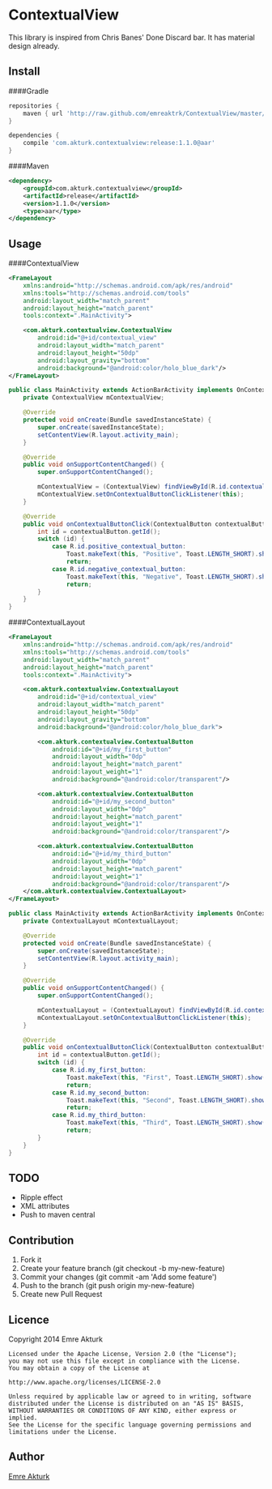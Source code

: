 ContextualView
==============
This library is inspired from Chris Banes' Done Discard bar. It has material design already.

Install
--------------

####Gradle
```groovy
repositories {
    maven { url 'http://raw.github.com/emreaktrk/ContextualView/master/repository/' }
}

dependencies {
    compile 'com.akturk.contextualview:release:1.1.0@aar'
}
```

####Maven
```xml
<dependency>
    <groupId>com.akturk.contextualview</groupId>
    <artifactId>release</artifactId>
    <version>1.1.0</version>
    <type>aar</type>
</dependency>
```

Usage
--------------

####ContextualView
```xml
<FrameLayout
    xmlns:android="http://schemas.android.com/apk/res/android"
    xmlns:tools="http://schemas.android.com/tools"
    android:layout_width="match_parent"
    android:layout_height="match_parent"
    tools:context=".MainActivity">

    <com.akturk.contextualview.ContextualView
        android:id="@+id/contextual_view"
        android:layout_width="match_parent"
        android:layout_height="50dp"
        android:layout_gravity="bottom"
        android:background="@android:color/holo_blue_dark"/>
</FrameLayout>
```

```java
public class MainActivity extends ActionBarActivity implements OnContextualButtonClickListener {
    private ContextualView mContextualView;

    @Override
    protected void onCreate(Bundle savedInstanceState) {
        super.onCreate(savedInstanceState);
        setContentView(R.layout.activity_main);
    }

    @Override
    public void onSupportContentChanged() {
        super.onSupportContentChanged();

        mContextualView = (ContextualView) findViewById(R.id.contextual_view);
        mContextualView.setOnContextualButtonClickListener(this);
    }

    @Override
    public void onContextualButtonClick(ContextualButton contextualButton) {
        int id = contextualButton.getId();
        switch (id) {
            case R.id.positive_contextual_button:
                Toast.makeText(this, "Positive", Toast.LENGTH_SHORT).show();
                return;
            case R.id.negative_contextual_button:
                Toast.makeText(this, "Negative", Toast.LENGTH_SHORT).show();
                return;
        }
    }
}
```

####ContextualLayout
```xml
<FrameLayout
    xmlns:android="http://schemas.android.com/apk/res/android"
    xmlns:tools="http://schemas.android.com/tools"
    android:layout_width="match_parent"
    android:layout_height="match_parent"
    tools:context=".MainActivity">

    <com.akturk.contextualview.ContextualLayout
        android:id="@+id/contextual_view"
        android:layout_width="match_parent"
        android:layout_height="50dp"
        android:layout_gravity="bottom"
        android:background="@android:color/holo_blue_dark">

        <com.akturk.contextualview.ContextualButton
            android:id="@+id/my_first_button"
            android:layout_width="0dp"
            android:layout_height="match_parent"
            android:layout_weight="1"
            android:background="@android:color/transparent"/>

        <com.akturk.contextualview.ContextualButton
            android:id="@+id/my_second_button"
            android:layout_width="0dp"
            android:layout_height="match_parent"
            android:layout_weight="1"
            android:background="@android:color/transparent"/>

        <com.akturk.contextualview.ContextualButton
            android:id="@+id/my_third_button"
            android:layout_width="0dp"
            android:layout_height="match_parent"
            android:layout_weight="1"
            android:background="@android:color/transparent"/>
    </com.akturk.contextualview.ContextualLayout>
</FrameLayout>
```

```java
public class MainActivity extends ActionBarActivity implements OnContextualButtonClickListener {
    private ContextualLayout mContextualLayout;

    @Override
    protected void onCreate(Bundle savedInstanceState) {
        super.onCreate(savedInstanceState);
        setContentView(R.layout.activity_main);
    }

    @Override
    public void onSupportContentChanged() {
        super.onSupportContentChanged();

        mContextualLayout = (ContextualLayout) findViewById(R.id.contextual_view);
        mContextualLayout.setOnContextualButtonClickListener(this);
    }

    @Override
    public void onContextualButtonClick(ContextualButton contextualButton) {
        int id = contextualButton.getId();
        switch (id) {
            case R.id.my_first_button:
                Toast.makeText(this, "First", Toast.LENGTH_SHORT).show();
                return;
            case R.id.my_second_button:
                Toast.makeText(this, "Second", Toast.LENGTH_SHORT).show();
                return;
            case R.id.my_third_button:
                Toast.makeText(this, "Third", Toast.LENGTH_SHORT).show();
                return;
        }
    }
}
```

TODO
--------------
* Ripple effect
* XML attributes
* Push to maven central

Contribution
--------------
1. Fork it
2. Create your feature branch (git checkout -b my-new-feature)
3. Commit your changes (git commit -am 'Add some feature')
4. Push to the branch (git push origin my-new-feature)
5. Create new Pull Request

Licence
--------------
Copyright 2014 Emre Akturk

    Licensed under the Apache License, Version 2.0 (the "License");
    you may not use this file except in compliance with the License.
    You may obtain a copy of the License at

    http://www.apache.org/licenses/LICENSE-2.0

    Unless required by applicable law or agreed to in writing, software
    distributed under the License is distributed on an "AS IS" BASIS,
    WITHOUT WARRANTIES OR CONDITIONS OF ANY KIND, either express or implied.
    See the License for the specific language governing permissions and
    limitations under the License.

Author
--------------
[Emre Akturk](https://github.com/emreaktrk)
